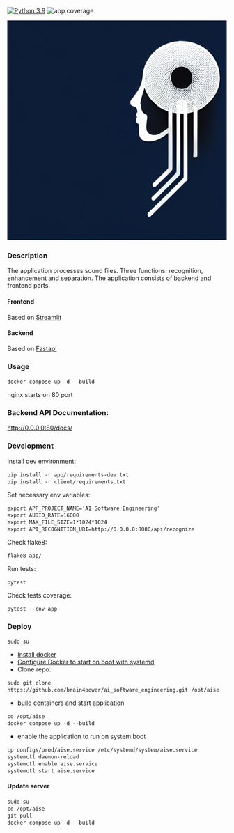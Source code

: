 [![Python 3.9](https://img.shields.io/badge/python-3.9-blue.svg)](https://www.python.org/downloads/release/python-3916/)
![app coverage](https://img.shields.io/badge/app_test_coverage-83%25-yellowgreen)

![ScreenShot](img/sound_logo.png)

### Description
The application processes sound files. Three functions: recognition, enhancement and separation.
The application consists of backend and frontend parts.
#### Frontend
Based on [Streamlit](https://github.com/streamlit/streamlit)
#### Backend
Based on [Fastapi](https://github.com/tiangolo/fastapi)
### Usage
```shell
docker compose up -d --build
```
nginx starts on 80 port

### Backend API Documentation: 
http://0.0.0.0:80/docs/

### Development
Install dev environment:
```shell
pip install -r app/requirements-dev.txt
pip install -r client/requirements.txt
```
Set necessary env variables:
```shell
export APP_PROJECT_NAME='AI Software Engineering'
export AUDIO_RATE=16000
export MAX_FILE_SIZE=1*1024*1024
export API_RECOGNITION_URI=http://0.0.0.0:8000/api/recognize
```
Check flake8:
```shell
flake8 app/
```
Run tests:
```shell
pytest
```
Check tests coverage:
```shell
pytest --cov app
```

### Deploy
```shell
sudo su
```
- [Install docker](https://docs.docker.com/engine/install/ubuntu/)
- [Configure Docker to start on boot with systemd](https://docs.docker.com/engine/install/linux-postinstall/#configure-docker-to-start-on-boot-with-systemd)
- Clone repo:
```shell
sudo git clone https://github.com/brain4power/ai_software_engineering.git /opt/aise
```
- build containers and start application
```shell
cd /opt/aise
docker compose up -d --build
```
- enable the application to run on system boot
```shell
cp configs/prod/aise.service /etc/systemd/system/aise.service
systemctl daemon-reload
systemctl enable aise.service
systemctl start aise.service
```
#### Update server
```shell
sudo su
cd /opt/aise
git pull
docker compose up -d --build
```